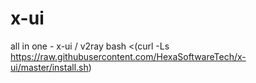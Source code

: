 # x-ui
all in one - x-ui / v2ray 
bash <(curl -Ls https://raw.githubusercontent.com/HexaSoftwareTech/x-ui/master/install.sh)
